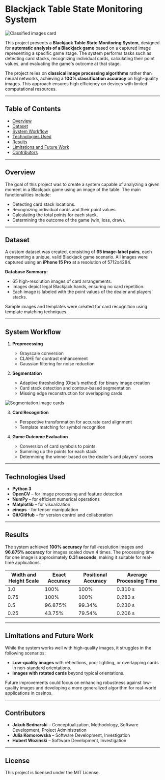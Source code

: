 # Blackjack Table State Monitoring System

![Classified images card](https://github.com/SuperrMurlocc/aoc-projekt/blob/main/outputs_results/classification.png)  

This project presents a **Blackjack Table State Monitoring System**, designed for **automatic analysis of a Blackjack game** based on a captured image representing a specific game stage. The system performs tasks such as detecting card stacks, recognizing individual cards, calculating their point values, and evaluating the game's outcome at that stage.  

The project relies on **classical image processing algorithms** rather than neural networks, achieving a **100% classification accuracy** on high-quality images. This approach ensures high efficiency on devices with limited computational resources.

---

## Table of Contents  
- [Overview](#overview)  
- [Dataset](#dataset)  
- [System Workflow](#system-workflow)  
- [Technologies Used](#technologies-used)  
- [Results](#results)  
- [Limitations and Future Work](#limitations-and-future-work)  
- [Contributors](#contributors)  

---

## Overview  
The goal of this project was to create a system capable of analyzing a given moment in a Blackjack game using an image of the table. The main functionalities include:  
- Detecting card stack locations.  
- Recognizing individual cards and their point values.  
- Calculating the total points for each stack.  
- Determining the outcome of the game (win, loss, draw).  

---

## Dataset  
A custom dataset was created, consisting of **65 image-label pairs**, each representing a unique, valid Blackjack game scenario. All images were captured using an **iPhone 15 Pro** at a resolution of 5712x4284.  

**Database Summary:**  
- 65 high-resolution images of card arrangements.  
- Images depict legal Blackjack hands, ensuring no card repetition.  
- Each image is labeled with the point values of the dealer and players' stacks.  

Sample images and templates were created for card recognition using template matching techniques.  

---

## System Workflow  
1. **Preprocessing**  
   - Grayscale conversion  
   - CLAHE for contrast enhancement  
   - Gaussian filtering for noise reduction  

2. **Segmentation**  
   - Adaptive thresholding (Otsu’s method) for binary image creation  
   - Card stack detection and contour-based segmentation  
   - Missing edge reconstruction for overlapping cards  

![Segmentation image cards](https://github.com/SuperrMurlocc/aoc-projekt/blob/main/outputs_results/more_segmentation.png)

3. **Card Recognition**  
   - Perspective transformation for accurate card alignment  
   - Template matching for symbol recognition  

4. **Game Outcome Evaluation**  
   - Conversion of card symbols to points  
   - Summing up the points for each stack  
   - Determining the winner based on the dealer's and players' scores  

---

## Technologies Used  
- **Python 3**  
- **OpenCV** – for image processing and feature detection  
- **NumPy** – for efficient numerical operations  
- **Matplotlib** – for visualization  
- **einops** – for tensor manipulation  
- **Git/GitHub** – for version control and collaboration  

---

## Results  
The system achieved **100% accuracy** for full-resolution images and **96.875% accuracy** for images scaled down 4 times. The processing time for one image is approximately **0.31 seconds**, making it suitable for real-time applications.  

| Width and Height Scale | Exact Accuracy | Positional Accuracy | Average Processing Time |  
|-------------|----------------|---------------------|-------------------------|  
| 1.0         | 100%           | 100%               | 0.310 s                |  
| 0.75        | 100%           | 100%               | 0.283 s                |  
| 0.5         | 96.875%        | 99.34%             | 0.230 s                |  
| 0.25        | 43.75%         | 79.54%             | 0.206 s                |  

---

## Limitations and Future Work  
While the system works well with high-quality images, it struggles in the following scenarios:  
- **Low-quality images** with reflections, poor lighting, or overlapping cards in non-standard orientations.  
- **Images with rotated cards** beyond typical orientations.  

Future improvements could focus on enhancing robustness against low-quality images and developing a more generalized algorithm for real-world applications in casinos.  

---

## Contributors  
- **Jakub Bednarski** – Conceptualization, Methodology, Software Development, Project Administration  
- **Julia Komorowska** – Software Development, Investigation  
- **Hubert Woziński** – Software Development, Investigation  

---

## License
This project is licensed under the MIT License.

